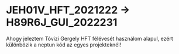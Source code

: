 # JEH01V_HFT_2021222 -> H89R6J_GUI_2022231

Ahogy jeleztem Tóvizi Gergely HFT félévesét használom alapul, ezért különbözik a neptun kód az egyes projekteknél! 
